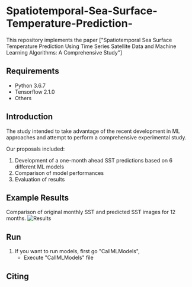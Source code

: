 # Spatiotemporal-Sea-Surface-Temperature-Prediction-
 
This repository implements the paper ["Spatiotemporal Sea Surface Temperature Prediction Using Time Series Satellite Data and Machine Learning Algorithms: A Comprehensive Study"]


## Requirements
- Python 3.6.7
- Tensorflow 2.1.0 
- Others

## Introduction 
The study intended to take advantage of the recent development in ML approaches and attempt to perform a comprehensive experimental study.

Our proposals included: 
1. Development of a one-month ahead SST predictions based on 6 different ML models 
2. Comparison of model performances
3. Evaluation of results

## Example Results
Comparison of original monthly SST and predicted SST images for 12 months. 
![Results](/docs/results.JPG)

## Run
1. If you want to run models, first go "CallMLModels",   
   - Execute "CallMLModels" file 

## Citing
